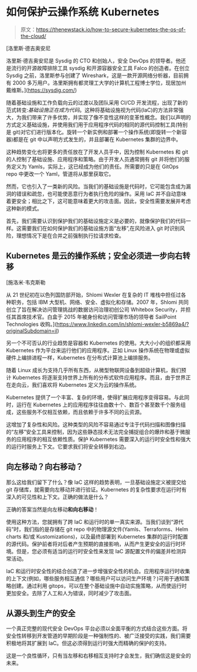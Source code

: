 # 如何保护云操作系统 Kubernetes

> 原文：<https://thenewstack.io/how-to-secure-kubernetes-the-os-of-the-cloud/>

[](https://sysdig.com/)

 [洛里斯·德吉奥安尼

洛里斯·德吉奥安尼是 Sysdig 的 CTO 和创始人，安全 DevOps 的领导者。他还是流行的开源故障排除工具 sysdig 和开源容器安全工具 Falco 的创造者。在创立 Sysdig 之前，洛里斯参与创建了 Wireshark，这是一款开源网络分析器，目前拥有 2000 多万用户。洛里斯拥有都灵理工大学的计算机工程博士学位，现居加州戴维斯。](https://sysdig.com/) [](https://sysdig.com/)

随着基础设施和工作负载向云的过渡以及团队采用 CI/CD 开发流程，出现了新的范式转变:*基础设施正在成为代码*。这种将基础设施视为代码(IaC)的方法非常强大，为我们带来了许多优势，并实现了像不变性这样的变革性概念。我们以声明的方式定义基础设施，并使用我们用于应用程序代码的相同的源代码控制工具(特别是 git)对它们进行版本化。旋转一个新实例和部署一个操作系统(即旋转一个新容器)都是在 git 中以声明方式发生的，并且部署在 Kubernetes 集群的边界中。

这种趋势变化也将更多的责任放在了开发人员手中，因为控制 Kubernetes 和 git 的人控制了基础设施、应用程序和策略。由于开发人员通常拥有 git 并将他们的服务定义为 Yamls，实际上，这已经成为他们的责任。所需要的只是在 GitOps repo 中更改一个 Yaml，管道将从那里获取它。

然而，它也引入了一类新的风险。当我们的基础设施是代码时，它可能包含成为漏洞的错误和疏忽，也可能使恶意行为者执行危险的操作。采用 IaC 并不自动意味着更安全；相比之下，这可能意味着更大的攻击面。因此，安全性需要发展并考虑这种新的模式。

首先，我们需要认识到保护我们的基础设施定义是必要的，就像保护我们的代码一样。这需要我们在如何保护我们的基础设施方面“左移”,在风险进入 git 时识别风险，理想情况下是在合并之前强制执行拉请求检查。

## Kubernetes 是云的操作系统；安全必须进一步向右转移

 [施洛米·韦克斯勒

从 21 世纪初在以色列国防部开始，Shlomi Wexler 在复杂的 IT 堆栈中担任过各种职务，包括 IBM 大型机、网络、安全、虚拟化和存储。2007 年，Shlomi 共同创立了旨在解决访问管理挑战的数据访问治理初创公司 Whitebox Security，并担任其首席技术官。白盒于 2015 年被身份和访问管理市场的领导者 SailPoint Technologies 收购。](https://www.linkedin.com/in/shlomi-wexler-b5869a4/?originalSubdomain=il) 

另一个不可否认的行业趋势是容器和 Kubernetes 的使用。大大小小的组织都采用 Kubernetes 作为平台来运行他们的应用程序。正如 Linux 操作系统在物理或虚拟硬件上编排进程一样，Kubernetes 在分布式计算池上编排服务。

随着 Linux 成长为支持几乎所有东西，从微型物联网设备到超级计算机，我们预计 Kubernetes 将逐渐支持世界上所有的分布式软件应用程序。而且，由于世界正在走向云，我们喜欢将 Kubernetes 定义为云的操作系统。

Kubernetes 提供了一个丰富、复杂的环境，使得扩展应用程序变得容易。与此同时，运行在 Kubernetes 上的应用程序往往由数十个、数百个甚至数千个服务组成，这些服务不仅相互依赖，而且依赖于许多不同的云资源。

这增加了复杂性和风险。这种类型的风险不容易通过专注于代码扫描和图像扫描的“左移”安全工具来控制，因为这些静态技术无法完全捕捉组合的爆炸和基于微服务的应用程序的相互依赖性质。保护 Kubernetes 需要深入的运行时安全性和强大的运行时服务上下文。它要求我们将安全转移到右边。

## 向左移动？向右移动？

那么这给我们留下了什么？像 IaC 这样的趋势表明，一旦基础设施定义被提交给 git 存储库，就需要向左移动并进行验证。Kubernetes 的复杂性要求在运行时有深入的可见性和上下文。正确的做法是什么？

正确的答案当然是向左移动**和向右移动**！

使用这种方法，您就拥有了跨 IaC 和运行时的单一真实来源。当我们谈到“源代码”时，我们指的是存储在 git repo 中的物理源文件(Yamls、Terraforms、Helm charts 和/或 Kustomizations)，以及最终部署到 Kubernetes 集群的运行时配置的源代码。保护前者将对后者产生预期的直接影响，从而产生更安全的运行时环境。但是，您必须有适当的运行时安全性来发现 IaC 源配置文件的偏差并检测异常活动。

IaC 和运行时安全性的结合创造了进一步增强安全性的机会。应用程序运行时收集的上下文(例如，哪些服务相互通信？哪些用户可以访问生产环境？)可用于通知策略创建。通过利用 gitops，可以在整个基础设施中自动实施策略，从而使运行时更加安全。去除了人工和人为错误，同时减少了攻击面。

## 从源头到生产的安全

一个真正完整的现代安全 DevOps 平台必须以全面平衡的方式结合这些方面。将安全性转移到开发管道的早期阶段是一种强制性的、被广泛接受的实践，我们需要积极地将其扩展到 IaC。但这必须得到运行时强大而精确的保护的支持。

这是一个良性循环，只有当左移和右移相互支持时才会发生，我们确信这是安全的未来。

<svg xmlns:xlink="http://www.w3.org/1999/xlink" viewBox="0 0 68 31" version="1.1"><title>Group</title> <desc>Created with Sketch.</desc></svg>